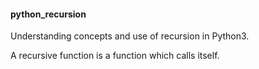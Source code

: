 <h4>python_recursion</h4>
<p>Understanding concepts and use of recursion in Python3.</p>
<p>A recursive function is a function which calls itself.</p>
